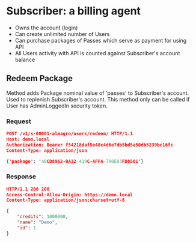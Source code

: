 Subscriber: a billing agent	
===

* Owns the account (login)
* Can create unlimited number of Users
* Can purchase packages of Passes which serve as payment for using API
* All Users activity with API is counted against Subscriber's account balance


Redeem Package
---

Method adds Package nominal value of 'passes' to Subscriber's account. Used to replenish Subscriber's account. This method only can be called if User has AdminLoggedIn security token.

### Request

~~~json
POST /v1/s-00001-almagro/users/redeem/ HTTP/1.1
Host: demo.local
Authorization: Bearer f54218daf5e48c4d6e7db5bd5a50db5239bc16fc
Content-Type: application/json

{'package': '40CD8962-BA32-419C-AFFA-790E03FD8501'}
~~~

### Response

~~~json
HTTP/1.1 200 200
Access-Control-Allow-Origin: https://demo.local
Content-Type: application/json;charset=utf-8

{
    "credits": 1000000,
    "name": "Demo",
    "id": 1
}
~~~
